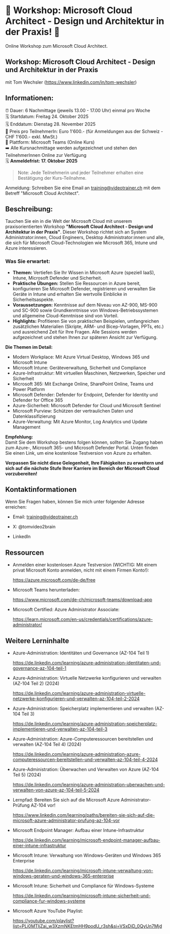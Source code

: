 # 📢 Workshop: Microsoft Cloud Architect - Design und Architektur in der Praxis! 📢
Online Workshop zum Microsoft Cloud Architect.

## Workshop: Microsoft Cloud Architect - Design und Architektur in der Praxis
mit Tom Wechsler (https://www.linkedin.com/in/tom-wechsler)

## Informationen:
⏰ Dauer: 6 Nachmittage (jeweils 13.00 - 17.00 Uhr) einmal pro Woche  
🗓️ Startdatum: Freitag 24. Oktober 2025  
🗓️ Enddatum: Dienstag 28. November 2025  
💸 Preis pro TeilnehmerIn: Euro 1'600.- (für Anmeldungen aus der Schweiz - CHF 1'600.- exkl. MwSt.)  
📍 Plattform: Microsoft Teams (Online Kurs)  
➡️ Alle Kursnachmittage werden aufgezeichnet und stehen den TeilnehmerInnen Online zur Verfügung  
🗓️ **Anmeldefrist: 17. Oktober 2025**  

> Note: Jede Teilnehmerin und jeder Teilnehmer erhalten eine Bestätigung der Kurs-Teilnahme.

Anmeldung: Schreiben Sie eine Email an training@videotrainer.ch mit dem Betreff "Microsoft Cloud Architect".  

## Beschreibung:

Tauchen Sie ein in die Welt der Microsoft Cloud mit unserem praxisorientierten Workshop **"Microsoft Cloud Architect - Design und Architektur in der Praxis"**. Dieser Workshop richtet sich an System Administrator:innen, Cloud Engineers, Desktop Administrator:innen und alle, die sich für Microsoft Cloud-Technologien wie Microsoft 365, Intune und Azure interessieren.

### Was Sie erwartet:

- **Themen:** Vertiefen Sie Ihr Wissen in Microsoft Azure (speziell IaaS), Intune, Microsoft Defender und Sicherheit.
- **Praktische Übungen:** Stellen Sie Ressourcen in Azure bereit, konfigurieren Sie Microsoft Defender, registrieren und verwalten Sie Geräte in Intune und erhalten Sie wertvolle Einblicke in Sicherheitsaspekte.
- **Voraussetzungen:** Kenntnisse auf dem Niveau von AZ-900, MS-900 und SC-900 sowie Grundkenntnisse von Windows-Betriebssystemen und allgemeine Cloud-Kenntnisse sind von Vorteil.
- **Highlights:** Profitieren Sie von praktischen Beispielen, umfangreichen zusätzlichen Materialien (Skripte, ARM- und Bicep-Vorlagen, PPTs, etc.) und ausreichend Zeit für Ihre Fragen. Alle Sessions werden aufgezeichnet und stehen Ihnen zur späteren Ansicht zur Verfügung.

**Die Themen im Detail:**  
- Modern Workplace: Mit Azure Virtual Desktop, Windows 365 und Microsoft Intune
- Microsoft Intune: Geräteverwaltung, Sicherheit und Compliance
- Azure-Infrastruktur: Mit virtuellen Maschinen, Netzwerken, Speicher und Sicherheit
- Microsoft 365: Mit Exchange Online, SharePoint Online, Teams und Power Platform
- Microsoft Defender: Defender for Endpoint, Defender for Identity und Defender for Office 365
- Azure-Sicherheit: Microsoft Defender for Cloud und Microsoft Sentinel
- Microsoft Purview: Schützen der vertraulichen Daten und Datenklassifizierung
- Azure-Verwaltung: Mit Azure Monitor, Log Analytics und Update Management

**Empfehlung:**  
Damit Sie dem Workshop bestens folgen können, sollten Sie Zugang haben zum Azure-, Microsoft 365- und Microsoft Defender Portal. 
Unten finden Sie einen Link, um eine kostenlose Testversion von Azure zu erhalten.

**Verpassen Sie nicht diese Gelegenheit, Ihre Fähigkeiten zu erweitern und sich auf die nächste Stufe Ihrer Karriere im Bereich der Microsoft Cloud vorzubereiten!**  

## Kontaktinformationen
Wenn Sie Fragen haben, können Sie mich unter folgender Adresse erreichen:

- Email: training@videotrainer.ch

- X: @tomvideo2brain

- LinkedIn

## Ressourcen
- Anmelden einer kostenlosen Azure Testversion (WICHTIG: Mit einem privat Microsoft Konto anmelden, nicht mit einem Firmen Konto!):

  https://azure.microsoft.com/de-de/free

- Microsoft Teams herunterladen:

  https://www.microsoft.com/de-ch/microsoft-teams/download-app

- Microsoft Certified: Azure Administrator Associate:  

  https://learn.microsoft.com/en-us/credentials/certifications/azure-administrator/

## Weitere Lerninhalte
- Azure-Administration: Identitäten und Governance (AZ-104 Teil 1)

  https://de.linkedin.com/learning/azure-administration-identitaten-und-governance-az-104-teil-1

- Azure-Administration: Virtuelle Netzwerke konfigurieren und verwalten (AZ-104 Teil 2) (2024)

  https://de.linkedin.com/learning/azure-administration-virtuelle-netzwerke-konfigurieren-und-verwalten-az-104-teil-2-2024

- Azure-Administration: Speicherplatz implementieren und verwalten (AZ-104 Teil 3)

  https://de.linkedin.com/learning/azure-administration-speicherplatz-implementieren-und-verwalten-az-104-teil-3

- Azure-Administration: Azure-Computeressourcen bereitstellen und verwalten (AZ-104 Teil 4) (2024)

  https://de.linkedin.com/learning/azure-administration-azure-computeressourcen-bereitstellen-und-verwalten-az-104-teil-4-2024

- Azure-Administration: Überwachen und Verwalten von Azure (AZ-104 Teil 5) (2024)

  https://de.linkedin.com/learning/azure-administration-uberwachen-und-verwalten-von-azure-az-104-teil-5-2024

- Lernpfad: Bereiten Sie sich auf die Microsoft Azure Administrator-Prüfung AZ-104 vor!

  https://www.linkedin.com/learning/paths/bereiten-sie-sich-auf-die-microsoft-azure-administrator-prufung-az-104-vor

- Microsoft Endpoint Manager: Aufbau einer Intune-Infrastruktur

  https://de.linkedin.com/learning/microsoft-endpoint-manager-aufbau-einer-intune-infrastruktur

- Microsoft Intune: Verwaltung von Windows-Geräten und Windows 365 Enterprise

  https://de.linkedin.com/learning/microsoft-intune-verwaltung-von-windows-geraten-und-windows-365-enterprise

- Microsoft Intune: Sicherheit und Compliance für Windows-Systeme

  https://de.linkedin.com/learning/microsoft-intune-sicherheit-und-compliance-fur-windows-systeme

- Microsoft Azure YouTube Playlist:
  
  https://youtube.com/playlist?list=PLi0MTIjZai_w3XzmNKEtmHH9podU_r3sh&si=VSxDiD_0QyUn7Mjd
